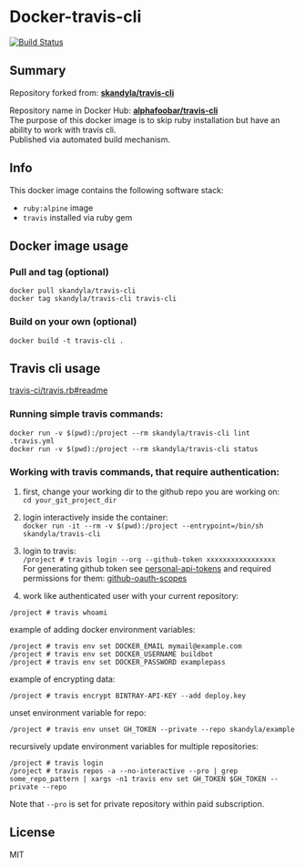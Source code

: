 Docker-travis-cli
============

[![Build Status](https://travis-ci.org/alphafoobar/docker-travis-cli.svg?branch=master)](https://travis-ci.org/alphafoobar/docker-travis-cli)

## Summary

Repository forked from: **[skandyla/travis-cli](https://travis-ci.org/skandyla/docker-travis-cli)**  

Repository name in Docker Hub: **[alphafoobar/travis-cli](https://hub.docker.com/r/alphafoobar/travis-cli/)**  
The purpose of this docker image is to skip ruby installation but have an ability to work with travis cli.   
Published via automated build mechanism.  

## Info

This docker image contains the following software stack:

- `ruby:alpine` image 
- `travis` installed via ruby gem

## Docker image usage

### Pull and tag (optional)
```
docker pull skandyla/travis-cli
docker tag skandyla/travis-cli travis-cli
```

### Build on your own (optional)
```
docker build -t travis-cli .
```

## Travis cli usage
[travis-ci/travis.rb#readme](https://github.com/travis-ci/travis.rb#readme)  


### Running simple travis commands:
```
docker run -v $(pwd):/project --rm skandyla/travis-cli lint .travis.yml
docker run -v $(pwd):/project --rm skandyla/travis-cli status
```

### Working with travis commands, that require authentication:
1. first, change your working dir to the github repo you are working on:  
`cd your_git_project_dir`  

2. login interactively inside the container:  
`docker run -it --rm -v $(pwd):/project --entrypoint=/bin/sh skandyla/travis-cli`  

3. login to travis:  
`/project # travis login --org --github-token xxxxxxxxxxxxxxxxx`  
For generating github token see [personal-api-tokens](https://github.com/blog/1509-personal-api-tokens) and required permissions for them: [github-oauth-scopes](https://docs.travis-ci.com/user/github-oauth-scopes/)  

4. work like authenticated user with your current repository:
```
/project # travis whoami
```
example of adding docker environment variables:  
```
/project # travis env set DOCKER_EMAIL mymail@example.com
/project # travis env set DOCKER_USERNAME buildbot
/project # travis env set DOCKER_PASSWORD examplepass
```
example of encrypting data:  
```
/project # travis encrypt BINTRAY-API-KEY --add deploy.key
```

unset environment variable for repo:  
```
/project # travis env unset GH_TOKEN --private --repo skandyla/example
```

recursively update environment variables for multiple repositories:  
```
/project # travis login
/project # travis repos -a --no-interactive --pro | grep some_repo_pattern | xargs -n1 travis env set GH_TOKEN $GH_TOKEN --private --repo
```

Note that `--pro` is set for private repository within paid subscription.  

## License
MIT
